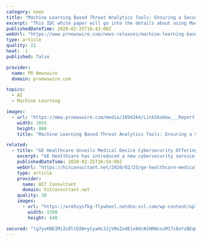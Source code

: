 ```yaml
---
category: news
title: "Machine Learning Based Threat Analytics Tools: Ensuring a Secure Network and Improved Cybersecurity Posture"
excerpt: "This IDC white paper will go into the details about using Machine Learning to advance Threat Hunting capabilities which will help in complementing the security tools already in place. This will enhance the overall security infrastructure and give security teams an edge against advanced threats. LinkShadow is a Next-Generation Cybersecurity ..."
publishedDateTime: 2020-02-25T16:43:00Z
webUrl: "https://www.prnewswire.com/news-releases/machine-learning-based-threat-analytics-tools-ensuring-a-secure-network-and-improved-cybersecurity-posture-301009896.html"
type: article
quality: 21
heat: -1
published: false

provider:
  name: PR Newswire
  domain: prnewswire.com

topics:
  - AI
  - Machine Learning

images:
  - url: "https://mma.prnewswire.com/media/1094264/LinkShadow___Report.jpg?p=facebook"
    width: 1655
    height: 866
    title: "Machine Learning Based Threat Analytics Tools: Ensuring a Secure Network and Improved Cybersecurity Posture"

related:
  - title: "GE Healthcare Unveils Medical Device Cybersecurity Offering for Hospitals"
    excerpt: "GE Healthcare has introduced a new cybersecurity service offering that brings together medical device expertise, artificial intelligence and process management tools to help hospital groups in their fight against cybersecurity threats. The new solution, called Skeye, augments hospitals’ existing resources and capabilities by providing ..."
    publishedDateTime: 2020-02-25T16:54:00Z
    webUrl: "https://hitconsultant.net/2020/02/25/ge-healthcare-medical-device-cybersecurity-skeye/"
    type: article
    provider:
      name: HIT Consultant
      domain: hitconsultant.net
    quality: 38
    images:
      - url: "https://wrm5sysfkg-flywheel.netdna-ssl.com/wp-content/uploads/2020/02/GE-Healthcare-Unveils-Skeye-1500x640.png"
        width: 1500
        height: 640

secured: "lg7yvKNEIMi2LRltD2W+yCyaHcJ2jVRoZodEio9dcNJHRWssuM17c8oYzBEqCuIjvdjxlCvD+ov0YHRMaNXh5lKc2Zew1alvCCz/vDuAd9F29AD5mz53pcyjMw7LRL36Gg3ZCnXuY9e3YtlXfpfrp3VhGW4FGfd2c3e3n3nI6IlDN24g1S5Sjnv4cXfh6Uj4PwIf4b4AXyoMCCNyLEstg4SLhJZ8RuA6hgikVN/t552v6P3mVunPJe4VeE7Mp9BGn/o8kmCw2A5nHar5vwdSZje//ImdpD3ZZqasESteOLxA1e4ifWWXY20axr3EWK83;Pg6YY5eeguJ/BArZty/Upw=="
---
```


